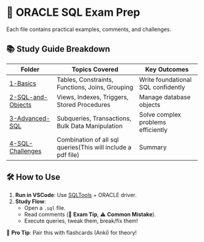 # 🚀 ORACLE SQL Exam Prep

Each file contains practical examples, comments, and challenges.


## 📚 Study Guide Breakdown
| Folder | Topics Covered | Key Outcomes |
|--------|---------------|--------------|
| [1-Basics](/1-Basics) | Tables, Constraints, Functions, Joins, Grouping | Write foundational SQL confidently |
| [2-SQL-and-Objects](/2-SQL-and-Objects) | Views, Indexes, Triggers, Stored Procedures | Manage database objects |
| [3-Advanced-SQL](/3-Advanced-SQL) | Subqueries, Transactions, Bulk Data Manipulation | Solve complex problems efficiently |
| [4-SQL-Challenges](/4-SQL-Challenges) | Combination of all sql queries(This will include a pdf file) | Summary |

## 🛠 How to Use
1. **Run in VSCode**: Use [SQLTools](https://marketplace.visualstudio.com/items?itemName=mtxr.sqltools) + ORACLE driver.
2. **Study Flow**:
   - Open a `.sql` file.
   - Read comments (📌 **Exam Tip**, ⚠ **Common Mistake**).
   - Execute queries, tweak them, break/fix them!

📌 **Pro Tip**: Pair this with flashcards (Anki) for theory!  